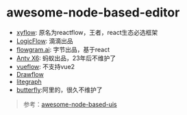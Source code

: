 # awesome-node-based-editor

- [xyflow](https://github.com/xyflow/xyflow): 原名为reactflow，王者，react生态必选框架
- [LogicFlow](https://github.com/didi/LogicFlow): 滴滴出品
- [flowgram.ai](https://github.com/bytedance/flowgram.ai): 字节出品，基于react
- [Antv X6](https://github.com/antvis/X6): 蚂蚁出品，23年后不维护了
- [vueflow](https://github.com/bcakmakoglu/vue-flow): 不支持vue2
- [Drawflow](https://github.com/jerosoler/Drawflow)
- [litegraph](https://github.com/jagenjo/litegraph.js)
- [butterfly](https://github.com/alibaba/butterfly):阿里的，很久不维护了


> 参考：[awesome-node-based-uis](https://github.com/xyflow/awesome-node-based-uis)
